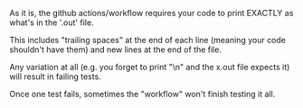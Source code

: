 As it is, the github actions/workflow requires your code to print EXACTLY as what's in the '.out' file. 

This includes "trailing spaces" at the end of each line (meaning your code shouldn't have them) and new lines at the end of the file. 

Any variation at all (e.g. you forget to print "\n" and the x.out file expects it) will result in failing tests.

Once one test fails, sometimes the "workflow" won't finish testing it all.
